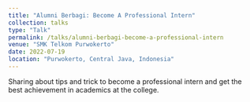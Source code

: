```yaml
---
title: "Alumni Berbagi: Become A Professional Intern"
collection: talks
type: "Talk"
permalink: /talks/alumni-berbagi-become-a-professional-intern
venue: "SMK Telkom Purwokerto"
date: 2022-07-19
location: "Purwokerto, Central Java, Indonesia"
---
```


Sharing about tips and trick to become a professional intern and get the best achievement in academics at the college.
